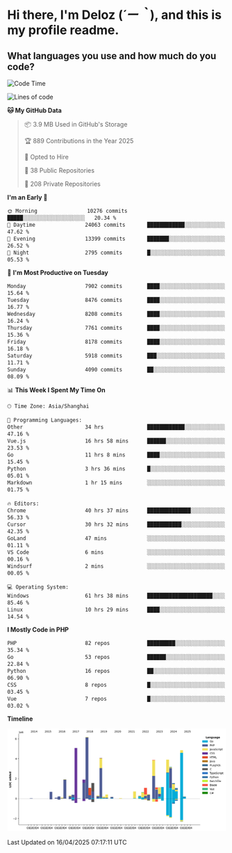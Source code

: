 # **Hi there, I'm Deloz (*´ー｀*), and this is my profile readme.**

## **What languages you use and how much do you code?**

<!--START_SECTION:waka-->
![Code Time](http://img.shields.io/badge/Code%20Time-6%2C159%20hrs%2011%20mins-blue)

![Lines of code](https://img.shields.io/badge/From%20Hello%20World%20I%27ve%20Written-49.5%20million%20lines%20of%20code-blue)

**🐱 My GitHub Data** 

> 📦 3.9 MB Used in GitHub's Storage 
 > 
> 🏆 889 Contributions in the Year 2025
 > 
> 💼 Opted to Hire
 > 
> 📜 38 Public Repositories 
 > 
> 🔑 208 Private Repositories 
 > 
**I'm an Early 🐤** 

```text
🌞 Morning                10276 commits       █████░░░░░░░░░░░░░░░░░░░░   20.34 % 
🌆 Daytime                24063 commits       ████████████░░░░░░░░░░░░░   47.62 % 
🌃 Evening                13399 commits       ███████░░░░░░░░░░░░░░░░░░   26.52 % 
🌙 Night                  2795 commits        █░░░░░░░░░░░░░░░░░░░░░░░░   05.53 % 
```
📅 **I'm Most Productive on Tuesday** 

```text
Monday                   7902 commits        ████░░░░░░░░░░░░░░░░░░░░░   15.64 % 
Tuesday                  8476 commits        ████░░░░░░░░░░░░░░░░░░░░░   16.77 % 
Wednesday                8208 commits        ████░░░░░░░░░░░░░░░░░░░░░   16.24 % 
Thursday                 7761 commits        ████░░░░░░░░░░░░░░░░░░░░░   15.36 % 
Friday                   8178 commits        ████░░░░░░░░░░░░░░░░░░░░░   16.18 % 
Saturday                 5918 commits        ███░░░░░░░░░░░░░░░░░░░░░░   11.71 % 
Sunday                   4090 commits        ██░░░░░░░░░░░░░░░░░░░░░░░   08.09 % 
```


📊 **This Week I Spent My Time On** 

```text
🕑︎ Time Zone: Asia/Shanghai

💬 Programming Languages: 
Other                    34 hrs              ████████████░░░░░░░░░░░░░   47.16 % 
Vue.js                   16 hrs 58 mins      ██████░░░░░░░░░░░░░░░░░░░   23.53 % 
Go                       11 hrs 8 mins       ████░░░░░░░░░░░░░░░░░░░░░   15.45 % 
Python                   3 hrs 36 mins       █░░░░░░░░░░░░░░░░░░░░░░░░   05.01 % 
Markdown                 1 hr 15 mins        ░░░░░░░░░░░░░░░░░░░░░░░░░   01.75 % 

🔥 Editors: 
Chrome                   40 hrs 37 mins      ██████████████░░░░░░░░░░░   56.33 % 
Cursor                   30 hrs 32 mins      ███████████░░░░░░░░░░░░░░   42.35 % 
GoLand                   47 mins             ░░░░░░░░░░░░░░░░░░░░░░░░░   01.11 % 
VS Code                  6 mins              ░░░░░░░░░░░░░░░░░░░░░░░░░   00.16 % 
Windsurf                 2 mins              ░░░░░░░░░░░░░░░░░░░░░░░░░   00.05 % 

💻 Operating System: 
Windows                  61 hrs 38 mins      █████████████████████░░░░   85.46 % 
Linux                    10 hrs 29 mins      ████░░░░░░░░░░░░░░░░░░░░░   14.54 % 
```

**I Mostly Code in PHP** 

```text
PHP                      82 repos            █████████░░░░░░░░░░░░░░░░   35.34 % 
Go                       53 repos            ██████░░░░░░░░░░░░░░░░░░░   22.84 % 
Python                   16 repos            ██░░░░░░░░░░░░░░░░░░░░░░░   06.90 % 
CSS                      8 repos             █░░░░░░░░░░░░░░░░░░░░░░░░   03.45 % 
Vue                      7 repos             █░░░░░░░░░░░░░░░░░░░░░░░░   03.02 % 
```



**Timeline**

![Lines of Code chart](https://raw.githubusercontent.com/deloz/deloz/main/assets/bar_graph.png)


 Last Updated on 16/04/2025 07:17:11 UTC
<!--END_SECTION:waka-->
